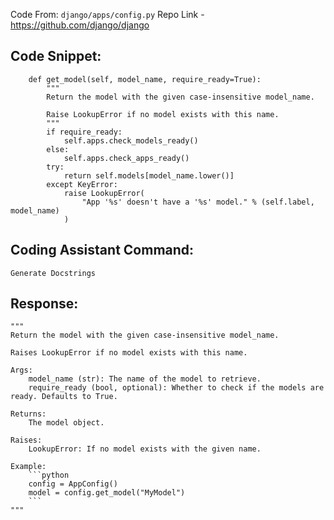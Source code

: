 Code From: `django/apps/config.py` 
Repo Link - https://github.com/django/django


## Code Snippet:

```
    def get_model(self, model_name, require_ready=True):
        """
        Return the model with the given case-insensitive model_name.

        Raise LookupError if no model exists with this name.
        """
        if require_ready:
            self.apps.check_models_ready()
        else:
            self.apps.check_apps_ready()
        try:
            return self.models[model_name.lower()]
        except KeyError:
            raise LookupError(
                "App '%s' doesn't have a '%s' model." % (self.label, model_name)
            )
```

## Coding Assistant Command: 

`Generate Docstrings`

## Response:

```
"""
Return the model with the given case-insensitive model_name.

Raises LookupError if no model exists with this name.

Args:
    model_name (str): The name of the model to retrieve.
    require_ready (bool, optional): Whether to check if the models are ready. Defaults to True.

Returns:
    The model object.

Raises:
    LookupError: If no model exists with the given name.

Example:
    ```python
    config = AppConfig()
    model = config.get_model("MyModel")
    ```
"""
```
